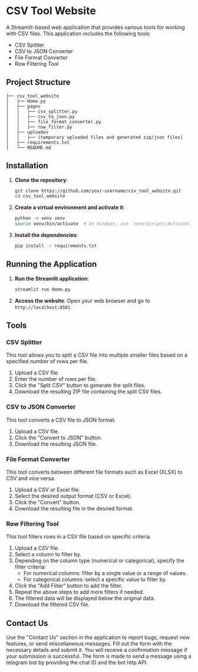 # CSV Tool Website

A Streamlit-based web application that provides various tools for working with CSV files. This application includes the following tools:
- CSV Splitter
- CSV to JSON Converter
- File Format Converter
- Row Filtering Tool

## Project Structure
    ├── csv_tool_website
    │   ├── Home.py
    │   ├── pages
    │   │   ├── csv_splitter.py
    │   │   ├── csv_to_json.py
    │   │   ├── file_format_converter.py
    │   │   ├── row_filter.py
    │   ├── uploades
    │   │   ├── (temporary uploaded files and generated zip/json files)
    │   ├── requirements.txt
    │   └── README.md


## Installation

1. **Clone the repository**:
   ```bash
   git clone https://github.com/your-username/csv_tool_website.git
   cd csv_tool_website
   ```

2. **Create a virtual environment and activate it**:
   ```bash
   python -m venv venv
   source venv/bin/activate  # On Windows, use `venv\Scripts\Activate.ps1` or `venv\Scripts\activate.bat`
   ```

3. **Install the dependencies**:
   ```bash
   pip install -r requirements.txt
   ```

## Running the Application

1. **Run the Streamlit application**:
   ```bash
   streamlit run Home.py
   ```

2. **Access the website**:
   Open your web browser and go to `http://localhost:8501`.

## Tools

### CSV Splitter

This tool allows you to split a CSV file into multiple smaller files based on a specified number of rows per file.

1. Upload a CSV file.
2. Enter the number of rows per file.
3. Click the "Split CSV" button to generate the split files.
4. Download the resulting ZIP file containing the split CSV files.

### CSV to JSON Converter

This tool converts a CSV file to JSON format.

1. Upload a CSV file.
2. Click the "Convert to JSON" button.
3. Download the resulting JSON file.

### File Format Converter

This tool converts between different file formats such as Excel (XLSX) to CSV and vice versa.

1. Upload a CSV or Excel file.
2. Select the desired output format (CSV or Excel).
3. Click the "Convert" button.
4. Download the resulting file in the desired format.

### Row Filtering Tool

This tool filters rows in a CSV file based on specific criteria.

1. Upload a CSV file.
2. Select a column to filter by.
3. Depending on the column type (numerical or categorical), specify the filter criteria:
   - For numerical columns: filter by a single value or a range of values.
   - For categorical columns: select a specific value to filter by.
4. Click the "Add Filter" button to add the filter.
5. Repeat the above steps to add more filters if needed.
6. The filtered data will be displayed below the original data.
7. Download the filtered CSV file.

## Contact Us

Use the "Contact Us" section in the application to report bugs, request new features, or send miscellaneous messages. Fill out the form with the necessary details and submit it. You will receive a confirmation message if your submission is successful. The form is made to send a message using a telegram bot by providing the chat ID and the bot http API.
